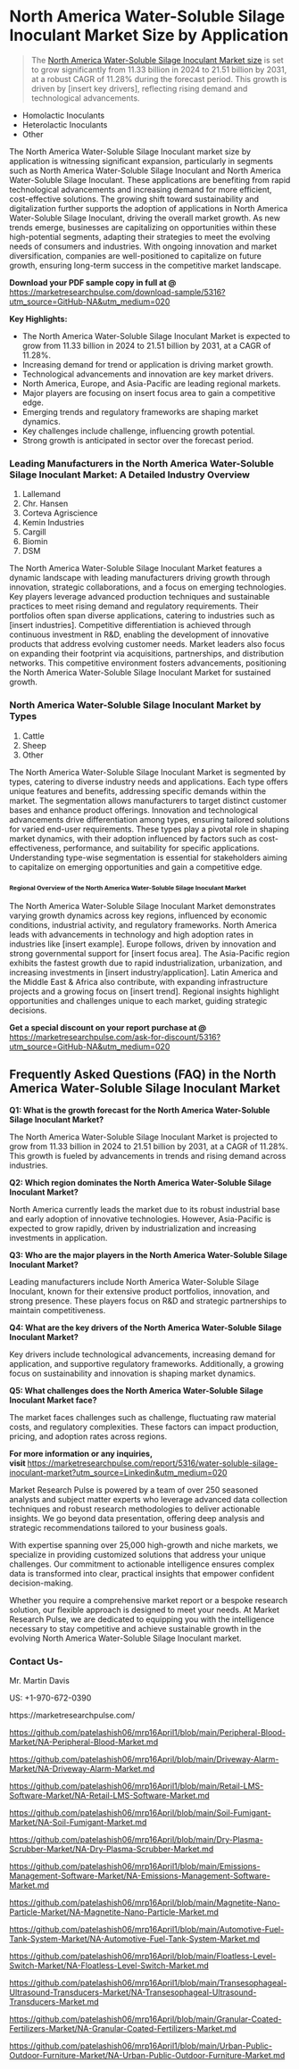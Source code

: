 <h1>North America Water-Soluble Silage Inoculant Market&nbsp;Size by Application</h1><blockquote><p>The <a href="https://marketresearchpulse.com/download-sample/5316?utm_source=GitHub-NA&amp;utm_medium=020">North America Water-Soluble Silage Inoculant Market size</a> is set to grow significantly from 11.33 billion in 2024 to 21.51 billion by 2031, at a robust CAGR of 11.28% during the forecast period. This growth is driven by [insert key drivers], reflecting rising demand and technological advancements.</p></blockquote><ul><li>Homolactic Inoculants<li> Heterolactic Inoculants<li> Other</li></ul><p>The North America Water-Soluble Silage Inoculant market size by application is witnessing significant expansion, particularly in segments such as North America Water-Soluble Silage Inoculant and North America Water-Soluble Silage Inoculant. These applications are benefiting from rapid technological advancements and increasing demand for more efficient, cost-effective solutions. The growing shift toward sustainability and digitalization further supports the adoption of applications in North America Water-Soluble Silage Inoculant, driving the overall market growth. As new trends emerge, businesses are capitalizing on opportunities within these high-potential segments, adapting their strategies to meet the evolving needs of consumers and industries. With ongoing innovation and market diversification, companies are well-positioned to capitalize on future growth, ensuring long-term success in the competitive market landscape.</p><p><strong>Download your PDF sample copy in full at @ </strong><a href="https://marketresearchpulse.com/download-sample/5316?utm_source=GitHub-NA&amp;utm_medium=020">https://marketresearchpulse.com/download-sample/5316?utm_source=GitHub-NA&amp;utm_medium=020</a></p><p><strong>Key Highlights: </strong></p><ul><li>The North America Water-Soluble Silage Inoculant Market is expected to grow from 11.33 billion in 2024 to 21.51 billion by 2031, at a CAGR of 11.28%.</li><li>Increasing demand for trend or application is driving market growth.</li><li>Technological advancements and innovation are key market drivers.</li><li>North America, Europe, and Asia-Pacific are leading regional markets.</li><li>Major players are focusing on insert focus area to gain a competitive edge.</li><li>Emerging trends and regulatory frameworks are shaping market dynamics.</li><li>Key challenges include challenge, influencing growth potential.</li><li>Strong growth is anticipated in sector over the forecast period.</li></ul><h3>Leading Manufacturers in the North America Water-Soluble Silage Inoculant Market: A Detailed Industry Overview</h3><ol><li>Lallemand</li><li>Chr. Hansen</li><li>Corteva Agriscience</li><li>Kemin Industries</li><li>Cargill</li><li>Biomin</li><li>DSM</li></ol><div class="flex max-w-full flex-col flex-grow"><div class="min-h-8 text-message flex w-full flex-col items-end gap-2 whitespace-normal break-words [.text-message+&amp;]:mt-5" dir="auto" data-message-author-role="assistant" data-message-id="fd8432e4-4910-450d-b182-61b7bfb0a01f" data-message-model-slug="gpt-4o"><div class="flex w-full flex-col gap-1 empty:hidden first:pt-[3px]"><div class="markdown prose w-full break-words dark:prose-invert light"><p>The North America Water-Soluble Silage Inoculant Market features a dynamic landscape with leading manufacturers driving growth through innovation, strategic collaborations, and a focus on emerging technologies. Key players leverage advanced production techniques and sustainable practices to meet rising demand and regulatory requirements. Their portfolios often span diverse applications, catering to industries such as [insert industries]. Competitive differentiation is achieved through continuous investment in R&amp;D, enabling the development of innovative products that address evolving customer needs. Market leaders also focus on expanding their footprint via acquisitions, partnerships, and distribution networks. This competitive environment fosters advancements, positioning the North America Water-Soluble Silage Inoculant Market for sustained growth.</p></div></div></div></div><h3>North America Water-Soluble Silage Inoculant Market by Types</h3><ol><li>Cattle<li> Sheep<li> Other</li></ol><div class="flex max-w-full flex-col flex-grow"><div class="min-h-8 text-message flex w-full flex-col items-end gap-2 whitespace-normal break-words [.text-message+&amp;]:mt-5" dir="auto" data-message-author-role="assistant" data-message-id="084470be-0bb7-4664-bddf-5156b4f41249" data-message-model-slug="gpt-4o-mini"><div class="flex w-full flex-col gap-1 empty:hidden first:pt-[3px]"><div class="markdown prose w-full break-words dark:prose-invert light"><p>The North America Water-Soluble Silage Inoculant Market is segmented by types, catering to diverse industry needs and applications. Each type offers unique features and benefits, addressing specific demands within the market. The segmentation allows manufacturers to target distinct customer bases and enhance product offerings. Innovation and technological advancements drive differentiation among types, ensuring tailored solutions for varied end-user requirements. These types play a pivotal role in shaping market dynamics, with their adoption influenced by factors such as cost-effectiveness, performance, and suitability for specific applications. Understanding type-wise segmentation is essential for stakeholders aiming to capitalize on emerging opportunities and gain a competitive edge.</p></div></div></div></div><h3><span style="font-size: 11px;">Regional Overview of the North America Water-Soluble Silage Inoculant Market</span></h3><div class="flex max-w-full flex-col flex-grow"><div class="min-h-8 text-message flex w-full flex-col items-end gap-2 whitespace-normal break-words [.text-message+&amp;]:mt-5" dir="auto" data-message-author-role="assistant" data-message-id="e9038762-ce64-4e30-91c9-9bd413514231" data-message-model-slug="gpt-4o-mini"><div class="flex w-full flex-col gap-1 empty:hidden first:pt-[3px]"><div class="markdown prose w-full break-words dark:prose-invert light"><p>The North America Water-Soluble Silage Inoculant Market demonstrates varying growth dynamics across key regions, influenced by economic conditions, industrial activity, and regulatory frameworks. North America leads with advancements in technology and high adoption rates in industries like [insert example]. Europe follows, driven by innovation and strong governmental support for [insert focus area]. The Asia-Pacific region exhibits the fastest growth due to rapid industrialization, urbanization, and increasing investments in [insert industry/application]. Latin America and the Middle East &amp; Africa also contribute, with expanding infrastructure projects and a growing focus on [insert trend]. Regional insights highlight opportunities and challenges unique to each market, guiding strategic decisions.</p></div></div></div></div><p><strong>Get a special discount on your report purchase at @ </strong><a href="https://marketresearchpulse.com/ask-for-discount/5316?utm_source=GitHub-NA&amp;utm_medium=020">https://marketresearchpulse.com/ask-for-discount/5316?utm_source=GitHub-NA&amp;utm_medium=020</a></p><h2>Frequently Asked Questions (FAQ) in the North America Water-Soluble Silage Inoculant Market</h2><p><strong>Q1: What is the growth forecast for the North America Water-Soluble Silage Inoculant Market?</strong></p><p>The North America Water-Soluble Silage Inoculant Market is projected to grow from 11.33 billion in 2024 to 21.51 billion by 2031, at a CAGR of 11.28%. This growth is fueled by advancements in trends and rising demand across industries.</p><p><strong>Q2: Which region dominates the North America Water-Soluble Silage Inoculant Market?</strong></p><p>North America currently leads the market due to its robust industrial base and early adoption of innovative technologies. However, Asia-Pacific is expected to grow rapidly, driven by industrialization and increasing investments in application.</p><p><strong>Q3: Who are the major players in the North America Water-Soluble Silage Inoculant Market?</strong></p><p>Leading manufacturers include North America Water-Soluble Silage Inoculant, known for their extensive product portfolios, innovation, and strong presence. These players focus on R&amp;D and strategic partnerships to maintain competitiveness.</p><p><strong>Q4: What are the key drivers of the North America Water-Soluble Silage Inoculant Market?</strong></p><p>Key drivers include technological advancements, increasing demand for application, and supportive regulatory frameworks. Additionally, a growing focus on sustainability and innovation is shaping market dynamics.</p><p><strong>Q5: What challenges does the North America Water-Soluble Silage Inoculant Market face?</strong></p><p>The market faces challenges such as challenge, fluctuating raw material costs, and regulatory complexities. These factors can impact production, pricing, and adoption rates across regions.</p><p><strong>For more information or any inquiries, visit&nbsp;</strong><a href="https://marketresearchpulse.com/report/5316/water-soluble-silage-inoculant-market?utm_source=Linkedin&utm_medium=020">https://marketresearchpulse.com/report/5316/water-soluble-silage-inoculant-market?utm_source=Linkedin&utm_medium=020</a></p><p>Market Research Pulse is powered by a team of over 250 seasoned analysts and subject matter experts who leverage advanced data collection techniques and robust research methodologies to deliver actionable insights. We go beyond data presentation, offering deep analysis and strategic recommendations tailored to your business goals.</p><p>With expertise spanning over 25,000 high-growth and niche markets, we specialize in providing customized solutions that address your unique challenges. Our commitment to actionable intelligence ensures complex data is transformed into clear, practical insights that empower confident decision-making.</p><p>Whether you require a comprehensive market report or a bespoke research solution, our flexible approach is designed to meet your needs. At Market Research Pulse, we are dedicated to equipping you with the intelligence necessary to stay competitive and achieve sustainable growth in the evolving North America Water-Soluble Silage Inoculant market.</p><h3><strong>Contact Us-</strong></h3><p>Mr. Martin Davis</p><p>US: +1-970-672-0390</p><p>https://marketresearchpulse.com/</p><p><a href="https://github.com/patelashish06/mrp16April1/blob/main/Peripheral-Blood-Market/NA-Peripheral-Blood-Market.md">https://github.com/patelashish06/mrp16April1/blob/main/Peripheral-Blood-Market/NA-Peripheral-Blood-Market.md</a></p><p><a href="https://github.com/patelashish06/mrp16April/blob/main/Driveway-Alarm-Market/NA-Driveway-Alarm-Market.md">https://github.com/patelashish06/mrp16April/blob/main/Driveway-Alarm-Market/NA-Driveway-Alarm-Market.md</a></p><p><a href="https://github.com/patelashish06/mrp16April1/blob/main/Retail-LMS-Software-Market/NA-Retail-LMS-Software-Market.md">https://github.com/patelashish06/mrp16April1/blob/main/Retail-LMS-Software-Market/NA-Retail-LMS-Software-Market.md</a></p><p><a href="https://github.com/patelashish06/mrp16April/blob/main/Soil-Fumigant-Market/NA-Soil-Fumigant-Market.md">https://github.com/patelashish06/mrp16April/blob/main/Soil-Fumigant-Market/NA-Soil-Fumigant-Market.md</a></p><p><a href="https://github.com/patelashish06/mrp16April/blob/main/Dry-Plasma-Scrubber-Market/NA-Dry-Plasma-Scrubber-Market.md">https://github.com/patelashish06/mrp16April/blob/main/Dry-Plasma-Scrubber-Market/NA-Dry-Plasma-Scrubber-Market.md</a></p><p><a href="https://github.com/patelashish06/mrp16April1/blob/main/Emissions-Management-Software-Market/NA-Emissions-Management-Software-Market.md">https://github.com/patelashish06/mrp16April1/blob/main/Emissions-Management-Software-Market/NA-Emissions-Management-Software-Market.md</a></p><p><a href="https://github.com/patelashish06/mrp16April/blob/main/Magnetite-Nano-Particle-Market/NA-Magnetite-Nano-Particle-Market.md">https://github.com/patelashish06/mrp16April/blob/main/Magnetite-Nano-Particle-Market/NA-Magnetite-Nano-Particle-Market.md</a></p><p><a href="https://github.com/patelashish06/mrp16April1/blob/main/Automotive-Fuel-Tank-System-Market/NA-Automotive-Fuel-Tank-System-Market.md">https://github.com/patelashish06/mrp16April1/blob/main/Automotive-Fuel-Tank-System-Market/NA-Automotive-Fuel-Tank-System-Market.md</a></p><p><a href="https://github.com/patelashish06/mrp16April/blob/main/Floatless-Level-Switch-Market/NA-Floatless-Level-Switch-Market.md">https://github.com/patelashish06/mrp16April/blob/main/Floatless-Level-Switch-Market/NA-Floatless-Level-Switch-Market.md</a></p><p><a href="https://github.com/patelashish06/mrp16April1/blob/main/Transesophageal-Ultrasound-Transducers-Market/NA-Transesophageal-Ultrasound-Transducers-Market.md">https://github.com/patelashish06/mrp16April1/blob/main/Transesophageal-Ultrasound-Transducers-Market/NA-Transesophageal-Ultrasound-Transducers-Market.md</a></p><p><a href="https://github.com/patelashish06/mrp16April/blob/main/Granular-Coated-Fertilizers-Market/NA-Granular-Coated-Fertilizers-Market.md">https://github.com/patelashish06/mrp16April/blob/main/Granular-Coated-Fertilizers-Market/NA-Granular-Coated-Fertilizers-Market.md</a></p><p><a href="https://github.com/patelashish06/mrp16April1/blob/main/Urban-Public-Outdoor-Furniture-Market/NA-Urban-Public-Outdoor-Furniture-Market.md">https://github.com/patelashish06/mrp16April1/blob/main/Urban-Public-Outdoor-Furniture-Market/NA-Urban-Public-Outdoor-Furniture-Market.md</a></p>